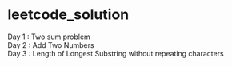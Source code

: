 # leetcode_solution

Day 1 : Two sum problem<br/>
Day 2 : Add Two Numbers<br/>
Day 3 : Length of Longest Substring without repeating characters<br/>
